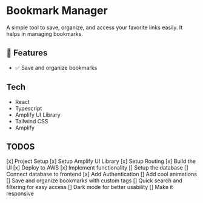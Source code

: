 # Bookmark Manager

A simple tool to save, organize, and access your favorite links easily. It helps in managing bookmarks.

## 🚀 Features

- ✅ Save and organize bookmarks

## Tech

- React
- Typescript
- Amplify UI Library
- Tailwind CSS
- Amplify

## TODOS

[x] Project Setup
[x] Setup Amplify UI Library
[x] Setup Routing
[x] Build the UI
[x] Deploy to AWS
[x] Implement functionality
[] Setup the database
[] Connect database to frontend
[x] Add Authentication
[] Add cool animations
[] Save and organize bookmarks with custom tags
[] Quick search and filtering for easy access
[] Dark mode for better usability
[] Make it responsive
